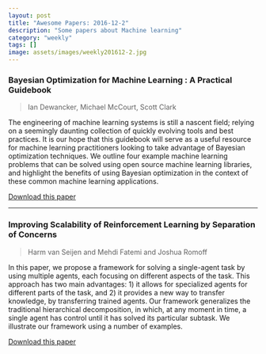 ```yaml
---
layout: post
title: "Awesome Papers: 2016-12-2"
description: "Some papers about Machine learning"
category: "weekly"
tags: []
image: assets/images/weekly201612-2.jpg
---
```

### Bayesian Optimization for Machine Learning : A Practical Guidebook
> Ian Dewancker, Michael McCourt, Scott Clark

  The engineering of machine learning systems is still a nascent field; relying
on a seemingly daunting collection of quickly evolving tools and best
practices. <!--excerpt-->It is our hope that this guidebook will serve as a useful resource
for machine learning practitioners looking to take advantage of Bayesian
optimization techniques. We outline four example machine learning problems that
can be solved using open source machine learning libraries, and highlight the
benefits of using Bayesian optimization in the context of these common machine
learning applications.

[Download this paper](https://arxiv.org/abs/1612.04858)

---

### Improving Scalability of Reinforcement Learning by Separation of Concerns
> Harm van Seijen and Mehdi Fatemi and Joshua Romoff

  In this paper, we propose a framework for solving a single-agent task by
using multiple agents, each focusing on different aspects of the task. This
approach has two main advantages: 1) it allows for specialized agents for
different parts of the task, and 2) it provides a new way to transfer
knowledge, by transferring trained agents. Our framework generalizes the
traditional hierarchical decomposition, in which, at any moment in time, a
single agent has control until it has solved its particular subtask. We
illustrate our framework using a number of examples.

[Download this paper](https://arxiv.org/abs/1612.05159)